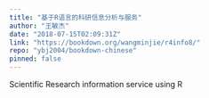 ```yaml
---
title: "基于R语言的科研信息分析与服务"
author: "王敏杰"
date: "2018-07-15T02:09:31Z"
link: "https://bookdown.org/wangminjie/r4info8/"
repo: "ybj2004/bookdown-chinese"
pinned: false
---
```


Scientific Research information service using R
